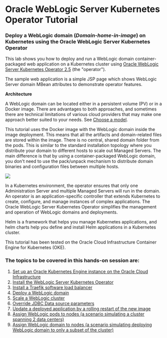 # Oracle WebLogic Server Kubernetes Operator Tutorial #

### Deploy a WebLogic domain (*Domain-home-in-image*) on Kubernetes using the Oracle WebLogic Server Kubernetes Operator  ###

This lab shows you how to deploy and run a WebLogic domain container-packaged web application on a Kubernetes cluster using [Oracle WebLogic Server Kubernetes Operator 2.5](https://github.com/oracle/weblogic-kubernetes-operator) (the "operator").

The sample web application is a simple JSP page which shows WebLogic Server domain MBean attributes to demonstrate operator features.

**Architecture**

A WebLogic domain can be located either in a persistent volume (PV) or in a Docker image. There are advantages to both approaches, and sometimes there are technical limitations of various cloud providers that may make one approach better suited to your needs. See
[Choose a model](https://oracle.github.io/weblogic-kubernetes-operator/userguide/managing-domains/choosing-a-model/).

This tutorial uses the Docker image with the WebLogic domain inside the image deployment. This means that all the artifacts and domain-related files are stored within the image. There is no central, shared domain folder from the pods. This is similar to the standard installation topology where you distribute your domain to different hosts to scale out Managed Servers. The main difference is that by using a container-packaged WebLogic domain, you don't need to use the pack/unpack mechanism to distribute domain binaries and configuration files between multiple hosts.

![](images/wlsonk8s.domain-home-in-image.png)

In a Kubernetes environment, the operator ensures that only one Administration Server and multiple Managed Servers will run in the domain. An operator is an application-specific controller that extends Kubernetes to create, configure, and manage instances of complex applications. The Oracle WebLogic Server Kubernetes Operator simplifies the management and operation of WebLogic domains and deployments.

Helm is a framework that helps you manage Kubernetes applications, and helm charts help you define and install Helm applications in a Kubernetes cluster.

This tutorial has been tested on the Oracle Cloud Infrastructure Container Engine for Kubernetes (OKE).

### The topics to be covered in this hands-on session are: ###

1. [Set up an Oracle Kubernetes Engine instance on the Oracle Cloud Infrastructure](setup.oke.ocishell.md)
2. [Install the WebLogic Server Kubernetes Operator](install.operator.ocishell.md)
3. [Install a Traefik software load balancer](install.traefik.ocishell.md)
4. [Deploy a WebLogic domain](deploy.weblogic_short.ocishell.md)
5. [Scale a WebLogic cluster](scale.weblogic.ocishell.md)
6. [Override JDBC Data source parameters](override.jdbc.ocishell.md)
7. [Update a deployed application by a rolling restart of the new image](update.application_short.ocishell.md)
7. [Assign WebLogic pods to nodes (a scenario simulating a cluster spanning 2 data centers)](node.selector.ocishell.md)
8. [Assign WebLogic domain to nodes (a scenario simulating deploying WebLogic domain to only a subset of the cluster)](node.selector.license.ocishell.md)
